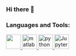 ### Hi there 👋

<h3 align="left">Languages and Tools:</h3>
<p align="left"> 
<a href="https://fortran-lang.org/en/" target="_blank"> <img src="https://github.com/gilbarbara/logos/blob/master/logos/fortran.svg" width="40" height="40"/> </a>
<a href="https://www.mathworks.com/" target="_blank"> <img src="https://cdn.jsdelivr.net/gh/devicons/devicon/icons/matlab/matlab-original.svg" alt="matlab" width="40" height="40"/> </a>
<a href="https://www.python.org" target="_blank"> <img src="https://cdn.jsdelivr.net/gh/devicons/devicon/icons/python/python-original.svg" alt="python" width="40" height="40"/> </a>
<a href="https://jupyter.org/" target="_blank"> <img src="https://cdn.jsdelivr.net/gh/devicons/devicon/icons/jupyter/jupyter-original-wordmark.svg"  alt="Jupyter Notebook" width="40" height="40"/> </a> 

<!--
 https://raw.githubusercontent.com/hengshiyu/hengshiyu/main/README.md 
-->
  
<!--
**yueyanglu/yueyanglu** is a ✨ _special_ ✨ repository because its `README.md` (this file) appears on your GitHub profile.

Here are some ideas to get you started:

- 🔭 I’m currently working on ...
- 🌱 I’m currently learning ...
- 👯 I’m looking to collaborate on ...
- 🤔 I’m looking for help with ...
- 💬 Ask me about ...
- 📫 How to reach me: ...
- 😄 Pronouns: ...
- ⚡ Fun fact: ...
-->
